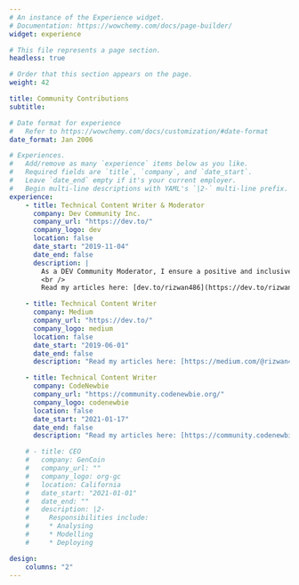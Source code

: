 ```yaml
---
# An instance of the Experience widget.
# Documentation: https://wowchemy.com/docs/page-builder/
widget: experience

# This file represents a page section.
headless: true

# Order that this section appears on the page.
weight: 42

title: Community Contributions
subtitle:

# Date format for experience
#   Refer to https://wowchemy.com/docs/customization/#date-format
date_format: Jan 2006

# Experiences.
#   Add/remove as many `experience` items below as you like.
#   Required fields are `title`, `company`, and `date_start`.
#   Leave `date_end` empty if it's your current employer.
#   Begin multi-line descriptions with YAML's `|2-` multi-line prefix.
experience:
    - title: Technical Content Writer & Moderator
      company: Dev Community Inc.
      company_url: "https://dev.to/"
      company_logo: dev
      location: false
      date_start: "2019-11-04"
      date_end: false
      description: |
        As a DEV Community Moderator, I ensure a positive and inclusive environment by organizing content, mediating conflicts, and promoting high-quality posts to enhance the community experience.
        <br />
        Read my articles here: [dev.to/rizwan486](https://dev.to/rizwan486)

    - title: Technical Content Writer
      company: Medium
      company_url: "https://dev.to/"
      company_logo: medium
      location: false
      date_start: "2019-06-01"
      date_end: false
      description: "Read my articles here: [https://medium.com/@rizwan486](https://medium.com/@rizwan486)"

    - title: Technical Content Writer
      company: CodeNewbie
      company_url: "https://community.codenewbie.org/"
      company_logo: codenewbie
      location: false
      date_start: "2021-01-17"
      date_end: false
      description: "Read my articles here: [https://community.codenewbie.org/rizwan486](https://community.codenewbie.org/rizwan486)"

    # - title: CEO
    #   company: GenCoin
    #   company_url: ""
    #   company_logo: org-gc
    #   location: California
    #   date_start: "2021-01-01"
    #   date_end: ""
    #   description: |2-
    #     Responsibilities include:
    #     * Analysing
    #     * Modelling
    #     * Deploying

design:
    columns: "2"
---
```

